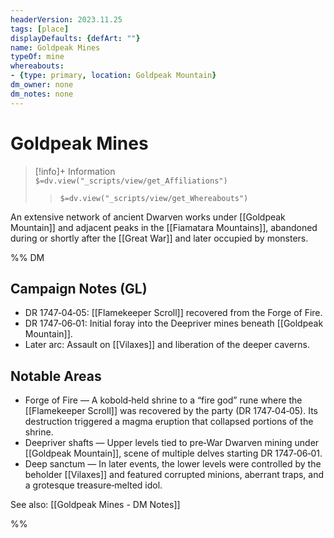 ```yaml
---
headerVersion: 2023.11.25
tags: [place]
displayDefaults: {defArt: ""}
name: Goldpeak Mines
typeOf: mine
whereabouts:
- {type: primary, location: Goldpeak Mountain}
dm_owner: none
dm_notes: none
---
```

# Goldpeak Mines
>[!info]+ Information  
> `$=dv.view("_scripts/view/get_Affiliations")`  
>> `$=dv.view("_scripts/view/get_Whereabouts")`

An extensive network of ancient Dwarven works under [[Goldpeak Mountain]] and adjacent peaks in the [[Fiamatara Mountains]], abandoned during or shortly after the [[Great War]] and later occupied by monsters.


%% DM
## Campaign Notes (GL)

- DR 1747‑04‑05: [[Flamekeeper Scroll]] recovered from the Forge of Fire.
- DR 1747‑06‑01: Initial foray into the Deepriver mines beneath [[Goldpeak Mountain]].
- Later arc: Assault on [[Vilaxes]] and liberation of the deeper caverns.

## Notable Areas

- Forge of Fire — A kobold‑held shrine to a “fire god” rune where the [[Flamekeeper Scroll]] was recovered by the party (DR 1747‑04‑05). Its destruction triggered a magma eruption that collapsed portions of the shrine.
- Deepriver shafts — Upper levels tied to pre‑War Dwarven mining under [[Goldpeak Mountain]], scene of multiple delves starting DR 1747‑06‑01.
- Deep sanctum — In later events, the lower levels were controlled by the beholder [[Vilaxes]] and featured corrupted minions, aberrant traps, and a grotesque treasure‑melted idol.

See also: [[Goldpeak Mines - DM Notes]]

%%